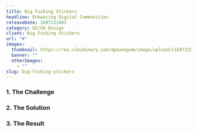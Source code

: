 ```yaml
---
title: Big Fxcking Stickers
headline: Enhancing Digital Communities
releaseDate: 1697221983
category: UI/UX Design
client: Big Fxcking Stickers
url: "#"
images: 
  thumbnail: https://res.cloudinary.com/dpoanqywm/image/upload/v1697226177/64a87cc23bb2957738e68b59_Untitled_design_9_fh73en.jpg
  banner: ""
  otherImages: 
    - ""
slug: big-fxcking-stickers
---
```


### 1. The Challenge


### 2. The Solution


### 3. The Result
